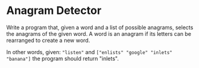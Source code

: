 # Anagram Detector

Write a program that, given a word and a list of possible anagrams, selects the anagrams of the given word. A word is an anagram if its letters can be rearranged to create a new word.

In other words, given: `"listen"` and `["enlists" "google" "inlets" "banana"]` the program should return "inlets".